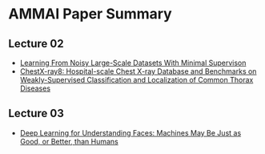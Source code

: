 # AMMAI Paper Summary

## Lecture 02

* [Learning From Noisy Large-Scale Datasets With Minimal Supervison](02/DeepLabelCleaning.md)
* [ChestX-ray8: Hospital-scale Chest X-ray Database and Benchmarks on Weakly-Supervised Classification and Localization of Common Thorax Diseases](02/ChestX-ray8.md)

## Lecture 03

* [Deep Learning for Understanding Faces: Machines May Be Just as Good, or Better, than Humans](03/face.md)
